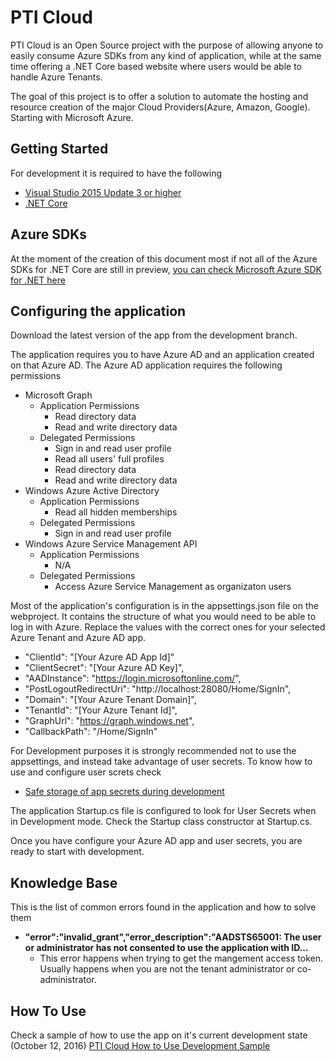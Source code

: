 # PTI Cloud

PTI Cloud is an Open Source project with the purpose of allowing anyone to easily consume Azure SDKs from any kind of application,
while at the same time offering a .NET Core based website where users would be able to handle Azure Tenants.

The goal of this project is to offer a solution to automate the hosting and resource creation of the major Cloud Providers(Azure, Amazon, Google).
Starting with Microsoft Azure.

## Getting Started
For development it is required to have the following
* [Visual Studio 2015 Update 3 or higher](https://www.visualstudio.com/downloads/)
* [.NET Core](https://www.microsoft.com/net/core#windows)


## Azure SDKs
At the moment of the creation of this document most if not all of the Azure SDKs for .NET Core are still in preview, 
[you can check Microsoft Azure SDK for .NET here](https://github.com/Azure/azure-sdk-for-net)

## Configuring the application
Download the latest version of the app from the development branch.

The application requires you to have Azure AD and an application created on that Azure AD.
The Azure AD application requires the following permissions
* Microsoft Graph
  * Application Permissions
    * Read directory data
    * Read and write directory data
  * Delegated Permissions
    * Sign in and read user profile
    * Read all users' full profiles
    * Read directory data
    * Read and write directory data
* Windows Azure Active Directory
  * Application Permissions
    * Read all hidden memberships
  * Delegated Permissions
    * Sign in and read user profile
* Windows Azure Service Management API
  * Application Permissions
    * N/A
  * Delegated Permissions
    * Access Azure Service Management as organizaton users


Most of the application's configuration is in the appsettings.json file on the webproject.
It contains the structure of what you would need to be able to log in with Azure. Replace the values with the correct ones for your selected Azure Tenant and Azure AD app.

* "ClientId": "[Your Azure AD App Id]"
* "ClientSecret": "[Your Azure AD Key]",
* "AADInstance": "https://login.microsoftonline.com/",
* "PostLogoutRedirectUri": "http://localhost:28080/Home/SignIn",
* "Domain": "[Your Azure Tenant Domain]",
* "TenantId": "[Your Azure Tenant Id]",
* "GraphUrl": "https://graph.windows.net",
* "CallbackPath": "/Home/SignIn"

For Development purposes it is strongly recommended not to use the appsettings, and instead take advantage of user secrets.
To know how to use and configure user screts check 
* [Safe storage of app secrets during development](https://docs.asp.net/en/latest/security/app-secrets.html#safe-storage-of-app-secrets-during-development)

The application Startup.cs file is configured to look for User Secrets when in Development mode. Check the Startup class constructor at Startup.cs.

Once you have configure your Azure AD app and user secrets, you are ready to start with development.

## Knowledge Base
This is the list of common errors found in the application and how to solve them

* **"error":"invalid_grant","error_description":"AADSTS65001: The user or administrator has not consented to use the application with ID...**
  * This error happens when trying to get the mangement access token. Usually happens when you are not the tenant administrator or co-administrator.

## How To Use
Check a sample of how to use the app on it's current development state (October 12, 2016)
[PTI Cloud How to Use Development Sample](https://youtu.be/yu5Tbdk8u_0)